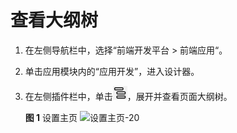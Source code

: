 # 查看大纲树

1. 在左侧导航栏中，选择“前端开发平台 \> 前端应用“。
2. 单击应用模块内的“应用开发”，进入设计器。
3. 在左侧插件栏中，单击![](./imgs/icon-tree.png)，展开并查看页面大纲树。

   **图 1**  设置主页
   ![](not-found/setIndex-20.png "设置主页-20")

